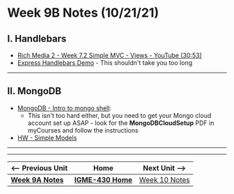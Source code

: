 # Week 9B Notes (10/21/21)


## I. Handlebars
- [Rich Media 2 - Week 7.2 Simple MVC - Views - YouTube (30:53)](https://www.youtube.com/watch?v=pvC7moS6FeQ)
- [Express Handlebars Demo](https://github.com/tonethar/IGME-430-Spring-2020/blob/master/notes/express-handlebars-demo.md) - This shouldn't take you too long

<hr>

## II. MongoDB
- [MongoDB - Intro to mongo shell](https://github.com/tonethar/IGME-430-Spring-2020/blob/master/notes/mongo-shell-intro.md):
  - This isn't too hard either, but you need to get your Mongo cloud account set up ASAP - look for the **MongoDBCloudSetup** PDF in myCourses and follow the instructions
- [HW - Simple Models](../hw-notes/HW-simple-models-HW.md)


<!---

## III. MongoDB demo

- Pretty much doing this demo covered here (but I will be using MongoDB Compass instead of Terminal) -> [MongoDB - Intro to mongo shell](https://github.com/tonethar/IGME-430-Spring-2020/blob/master/notes/mongo-shell-intro.md)

## I. Simple Models ICE ("Homework")

- [HW - Simple Models](../hw-notes/HW-simple-models-HW.md)

-->


<hr><hr>

| <-- Previous Unit | Home | Next Unit -->
| --- | --- | --- 
| [**Week 9A Notes**](9A.md)   |  [**IGME-430 Home**](../README.md) | [Week 10 Notes](10.md)
